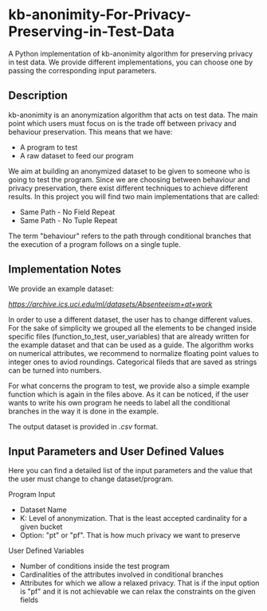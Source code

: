 # kb-anonimity-For-Privacy-Preserving-in-Test-Data
A Python implementation of kb-anonimity algorithm for preserving privacy in test data. We provide different implementations, you can choose
one by passing the corresponding input parameters.

## Description
kb-anonimity is an anonymization algorithm that acts on test data. The main point which users must focus on is the trade off between privacy
and behaviour preservation. This means that we have:
<ul>
  <li>A program to test</li>
  <li>A raw dataset to feed our program</li>
</ul>

We aim at building an anonymized dataset to be given to someone who is going to test the program. Since we are choosing between behaviour
and privacy preservation, there exist different techniques to achieve different results. In this project you will find two main implementations 
that are called:

<ul>
  <li>Same Path - No Field Repeat</li>
  <li>Same Path - No Tuple Repeat</li>
</ul>

The term "behaviour" refers to the path through conditional branches that the execution of a program follows on a single tuple.

## Implementation Notes

We provide an example dataset:

<i>https://archive.ics.uci.edu/ml/datasets/Absenteeism+at+work</i>

In order to use a different dataset, the user has to change different values. For the sake of simplicity we grouped all the elements to be changed inside specific files (function_to_test, user_variables) that are already written for the example dataset and that can be used as a guide.
The algorithm works on numerical attributes, we recommend to normalize floating point values to integer ones to aviod roundings. Categorical fileds that are saved as strings can be turned into numbers.

For what concerns the program to test, we provide also a simple example function which is again in the files above. As it can be noticed, 
if the user wants to write his own program he needs to label all the conditional branches in the way it is done in the example.

The output dataset is provided in <i>.csv</i> format.

## Input Parameters and User Defined Values

Here you can find a detailed list of the input parameters and the value that the user must change to change dataset/program.

Program Input
<ul>
  <li>Dataset Name</li>
  <li>K: Level of anonymization. That is the least accepted cardinality for a given bucket</li>
  <li>Option: "pt" or "pf". That is how much privacy we want to preserve </li>
</ul>

User Defined Variables
<ul>
  <li>Number of conditions inside the test program</li>
  <li>Cardinalities of the attributes involved in conditional branches</li>
  <li>Attributes for which we allow a relaxed privacy. That is if the input option is "pf" and it is not achievable we can relax the constraints on the given fields</li>
</ul>
